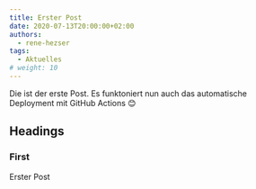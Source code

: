 ```yaml
---
title: Erster Post
date: 2020-07-13T20:00:00+02:00
authors:
  - rene-hezser
tags:
  - Aktuelles
# weight: 10
---
```


Die ist der erste Post. Es funktoniert nun auch das automatische Deployment mit GitHub Actions 😊

<!--more-->

## Headings

### First

Erster Post
